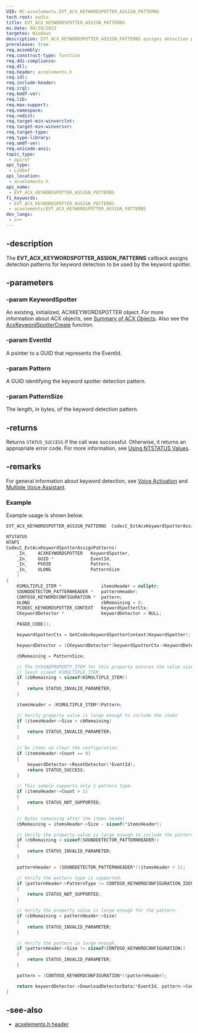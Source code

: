 ```yaml
---
UID: NC:acxelements.EVT_ACX_KEYWORDSPOTTER_ASSIGN_PATTERNS
tech.root: audio 
title: EVT_ACX_KEYWORDSPOTTER_ASSIGN_PATTERNS
ms.date: 04/29/2022
targetos: Windows
description: EVT_ACX_KEYWORDSPOTTER_ASSIGN_PATTERNS assigns detection patterns for keyword detection to be used by the keyword spotter.
prerelease: true
req.assembly: 
req.construct-type: function
req.ddi-compliance: 
req.dll: 
req.header: acxelements.h
req.idl: 
req.include-header: 
req.irql: 
req.kmdf-ver: 
req.lib: 
req.max-support: 
req.namespace: 
req.redist: 
req.target-min-winverclnt: 
req.target-min-winversvr: 
req.target-type: 
req.type-library: 
req.umdf-ver: 
req.unicode-ansi: 
topic_type:
 - apiref
api_type:
 - LibDef
api_location:
 - acxelements.h
api_name:
 - EVT_ACX_KEYWORDSPOTTER_ASSIGN_PATTERNS
f1_keywords:
 - EVT_ACX_KEYWORDSPOTTER_ASSIGN_PATTERNS
 - acxelements/EVT_ACX_KEYWORDSPOTTER_ASSIGN_PATTERNS
dev_langs:
 - c++
---
```


## -description

The **EVT_ACX_KEYWORDSPOTTER_ASSIGN_PATTERNS** callback assigns detection patterns for keyword detection to be used by the keyword spotter.

## -parameters

### -param KeywordSpotter

An existing, initialized, ACXKEYWORDSPOTTER object. For more information about ACX objects, see [Summary of ACX Objects](/windows-hardware/drivers/audio/acx-summary-of-objects). Also see the [AcxKeywordSpotterCreate](nf-acxelements-acxkeywordspottercreate.md) function.

### -param EventId

A pointer to a GUID that represents the EventId. 

### -param Pattern

A GUID identifying the keyword spotter detection pattern. 

### -param PatternSize

The length, in bytes, of the keyword detection pattern.

## -returns

Returns `STATUS_SUCCESS` if the call was successful. Otherwise, it returns an appropriate error code. For more information, see [Using NTSTATUS Values](/windows-hardware/drivers/kernel/using-ntstatus-values).

## -remarks

For general information about keyword detection, see [Voice Activation](/windows-hardware/drivers/audio/voice-activation) and [Multiple Voice Assistant](/windows-hardware/drivers/audio/voice-activation-mva).

### Example

Example usage is shown below.

```cpp
EVT_ACX_KEYWORDSPOTTER_ASSIGN_PATTERNS  CodecC_EvtAcxKeywordSpotterAssignPatterns;

NTSTATUS
NTAPI
CodecC_EvtAcxKeywordSpotterAssignPatterns(
    _In_    ACXKEYWORDSPOTTER   KeywordSpotter,
    _In_    GUID *              EventId,
    _In_    PVOID               Pattern,
    _In_    ULONG               PatternSize
    )
{
    KSMULTIPLE_ITEM *               itemsHeader = nullptr;
    SOUNDDETECTOR_PATTERNHEADER *   patternHeader;
    CONTOSO_KEYWORDCONFIGURATION *  pattern;
    ULONG                           cbRemaining = 0;
    PCODEC_KEYWORDSPOTTER_CONTEXT   keywordSpotterCtx;
    CKeywordDetector *              keywordDetector = NULL;

    PAGED_CODE();

    keywordSpotterCtx = GetCodecKeywordSpotterContext(KeywordSpotter);

    keywordDetector = (CKeywordDetector*)keywordSpotterCtx->KeywordDetector;

    cbRemaining = PatternSize;

    // The SYSVADPROPERTY_ITEM for this property ensures the value size is at
    // least sizeof KSMULTIPLE_ITEM.
    if (cbRemaining < sizeof(KSMULTIPLE_ITEM))
    {
        return STATUS_INVALID_PARAMETER;
    }

    itemsHeader = (KSMULTIPLE_ITEM*)Pattern;

    // Verify property value is large enough to include the items
    if (itemsHeader->Size > cbRemaining)
    {
        return STATUS_INVALID_PARAMETER;
    }

    // No items so clear the configuration.
    if (itemsHeader->Count == 0)
    {
        keywordDetector->ResetDetector(*EventId);
        return STATUS_SUCCESS;
    }

    // This sample supports only 1 pattern type.
    if (itemsHeader->Count > 1)
    {
        return STATUS_NOT_SUPPORTED;
    }

    // Bytes remaining after the items header
    cbRemaining = itemsHeader->Size - sizeof(*itemsHeader);

    // Verify the property value is large enough to include the pattern header.
    if (cbRemaining < sizeof(SOUNDDETECTOR_PATTERNHEADER))
    {
        return STATUS_INVALID_PARAMETER;
    }

    patternHeader = (SOUNDDETECTOR_PATTERNHEADER*)(itemsHeader + 1);

    // Verify the pattern type is supported.
    if (patternHeader->PatternType != CONTOSO_KEYWORDCONFIGURATION_IDENTIFIER2)
    {
        return STATUS_NOT_SUPPORTED;
    }

    // Verify the property value is large enough for the pattern.
    if (cbRemaining < patternHeader->Size)
    {
        return STATUS_INVALID_PARAMETER;
    }

    // Verify the pattern is large enough.
    if (patternHeader->Size != sizeof(CONTOSO_KEYWORDCONFIGURATION))
    {
        return STATUS_INVALID_PARAMETER;
    }

    pattern = (CONTOSO_KEYWORDCONFIGURATION*)(patternHeader);

    return keywordDetector->DownloadDetectorData(*EventId, pattern->ContosoDetectorConfigurationData);
}
```

## -see-also

- [acxelements.h header](index.md)
